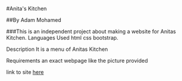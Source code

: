 \#Anita's Kitchen

\##By Adam Mohamed

\###This is an independent project about making a website for Anitas Kitchen. Languages Used html css bootstrap.

Description
It is a menu of Anitas Kitchen

Requirements
an exact webpage like the picture provided

link to site [here](https://github.com/adam-010/anitas-kitchen.github.io.git)
